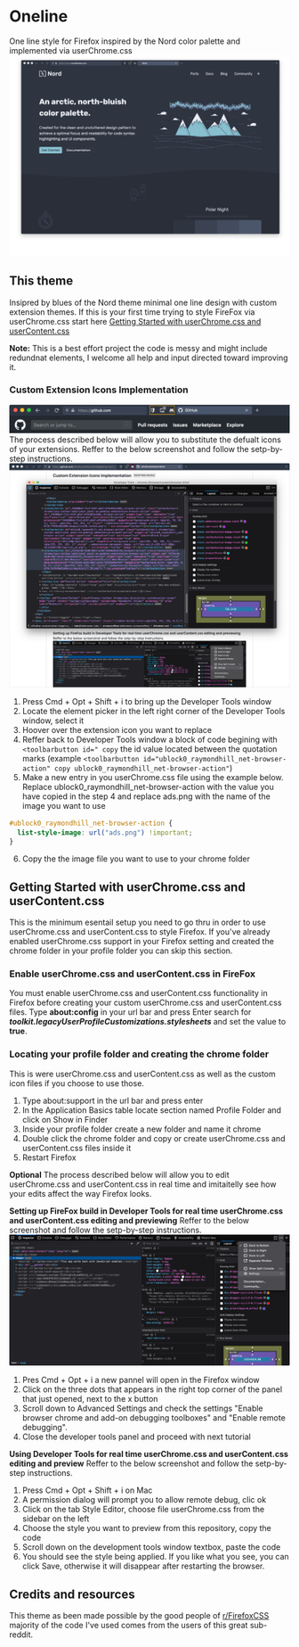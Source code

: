 # Oneline
One line style for Firefox inspired by the Nord color palette and implemented via userChrome.css
![alt text](https://raw.githubusercontent.com/ultrahumanite/oneline/master/screenshots/main_window.png)

## This theme
Insipred by blues of the Nord theme minimal one line design with custom extension themes. If this is your first time trying to style FireFox via userChrome.css start here [Getting Started with userChrome.css and userContent.css](https://github.com/ultrahumanite/oneline#getting-started-with-userchromecss-and-usercontentcss)

**Note:** This is a best effort project the code is messy and might include redundnat elements, I welcome all help and input directed toward improving it.
 
### Custom Extension Icons Implementation
![alt text](https://raw.githubusercontent.com/ultrahumanite/oneline/master/screenshots/custom_icons.png)
The process described below will allow you to substitute the defualt icons of your extensions. Reffer to the below screenshot and follow the setp-by-step instructions. 
![alt text](https://raw.githubusercontent.com/ultrahumanite/oneline/master/screenshots/icons_console.png)
1. Press Cmd + Opt + Shift + i to bring up the Developer Tools window
2. Locate the element picker in the left right corner of the Developer Tools window, select it
3. Hoover over the extension icon you want to replace
4. Reffer back to Developer Tools window a block of code begining with ```<toolbarbutton id=" copy``` the id value located between the quotation marks (example ```<toolbarbutton id="ublock0_raymondhill_net-browser-action" copy ublock0_raymondhill_net-browser-action"```)
5. Make a new entry in you userChrome.css file using the example below. Replace ublock0_raymondhill_net-browser-action with the value you have copied in the step 4 and replace ads.png with the name of the image you want to use
```css
#ublock0_raymondhill_net-browser-action {
  list-style-image: url("ads.png") !important;
}
```
6. Copy the the image file you want to use to your chrome folder

## Getting Started with userChrome.css and userContent.css
This is the minimum esentail setup you need to go thru in order to use userChrome.css and userContent.css to style Firefox. If you've already enabled userChrome.css support in your Firefox setting and created the chrome folder in your profile folder you can skip this section.

### Enable userChrome.css and userContent.css in FireFox
You must enable userChrome.css and userContent.css functionality in Firefox before creating your custom userChrome.css and userContent.css files. Type **about:config** in your url bar and press Enter search for ***toolkit.legacyUserProfileCustomizations.stylesheets*** and set the value to **true**.

### Locating your profile folder and creating the chrome folder
This is were userChrome.css and userContent.css as well as the custom icon files if you choose to use those.
1. Type about:support in the url bar and press enter
2. In the Application Basics table locate section named Profile Folder and click on Show in Finder
3. Inside your profile folder create a new folder and name it chrome
4. Double click the chrome folder and copy or create userChrome.css and userContent.css files inside it
5. Restart Firefox

**Optional**
The process described below will allow you to edit userChrome.css and userContent.css in real time and imitaitelly see how your edits affect the way Firefox looks.

**Setting up FireFox build in Developer Tools for real time userChrome.css and userContent.css editing and previewing**
Reffer to the below screenshot and follow the setp-by-step instructions.
![alt text](https://raw.githubusercontent.com/ultrahumanite/oneline/master/screenshots/console_one.png)
1. Pres Cmd + Opt + i a new pannel will open in the Firefox window
2. Click on the three dots that appears in the right top corner of the panel that just opened, next to the x button
3. Scroll down to Advanced Settings and check the settings "Enable browser chrome and add-on debugging toolboxes" and "Enable remote debugging".
4. Close the developer tools panel and proceed with next tutorial

**Using Developer Tools for real time userChrome.css and userContent.css editing and preview**
Reffer to the below screenshot and follow the setp-by-step instructions.
1. Press Cmd + Opt + Shift + i on Mac
2. A permission dialog will prompt you to allow remote debug, clic ok
3. Click on the tab Style Editor, choose file userChrome.css from the sidebar on the left
4. Choose the style you want to preview from this repository, copy the code
5. Scroll down on the development tools window textbox, paste the code 
6. You should see the style being applied. If you like what you see, you can click Save, otherwise it will disappear after restarting the browser.

## Credits and resources
This theme as been made possible by the good people of [r/FirefoxCSS](https://www.reddit.com/r/FirefoxCSS/) majority of the code I've used comes from the users of this great sub-reddit.
